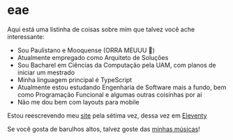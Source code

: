 # eae
Aqui está uma listinha de coisas sobre mim que talvez você ache interessante:

- Sou Paulistano e Mooquense (ORRA MEUUU 🤌)
- Atualmente empregado como Arquiteto de Soluções
- Sou Bacharel em Ciências da Computação pela UAM, com planos de iniciar um mestrado
- Minha linguagem principal é TypeScript
- Atualmente estou estudando Engenharia de Software mais a fundo, bem como Programação Funcional e algumas outras coisinhas por aí
- Não me dou bem com layouts para mobile

Estou reescrevendo meu [site](https://peruibeloko.github.io/) pela sétima vez, dessa vez em [Eleventy](https://www.11ty.dev/)

Se você gosta de barulhos altos, talvez goste das [minhas músicas](https://linktr.ee/dyn.mic)!

